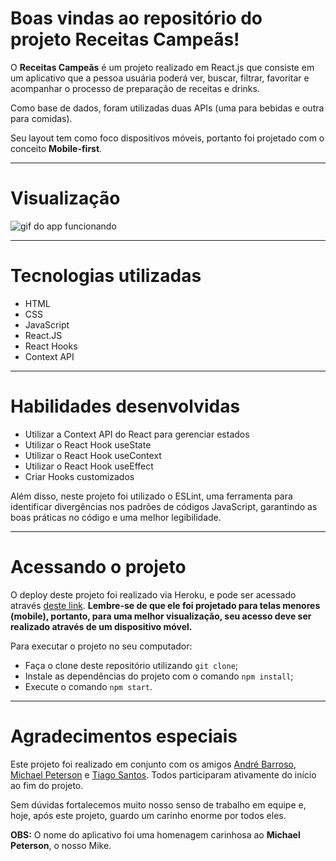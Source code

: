 # Boas vindas ao repositório do projeto Receitas Campeãs!

O **Receitas Campeãs** é um projeto realizado em React.js que consiste em um aplicativo que a pessoa usuária poderá ver, buscar, filtrar, favoritar e acompanhar o processo de preparação de receitas e drinks.

Como base de dados, foram utilizadas duas APIs (uma para bebidas e outra para comidas).

Seu layout tem como foco dispositivos móveis, portanto foi projetado com o conceito **Mobile-first**.

---

# Visualização

![gif do app funcionando](https://github.com/felipemuller20/recipes-app/blob/master/src/images/appReceitas.gif)

---

# Tecnologias utilizadas

- HTML
- CSS
- JavaScript
- React.JS
- React Hooks
- Context API

---

# Habilidades desenvolvidas

- Utilizar a Context API do React para gerenciar estados
- Utilizar o React Hook useState
- Utilizar o React Hook useContext
- Utilizar o React Hook useEffect
- Criar Hooks customizados

Além disso, neste projeto foi utilizado o ESLint, uma ferramenta para identificar divergências nos padrões de códigos JavaScript, garantindo as boas práticas no código e uma melhor legibilidade.

---

# Acessando o projeto

O deploy deste projeto foi realizado via Heroku, e pode ser acessado através [deste link](https://receitas-campeas.herokuapp.com/). **Lembre-se de que ele foi projetado para telas menores (mobile), portanto, para uma melhor visualização, seu acesso deve ser realizado através de um dispositivo móvel.**

Para executar o projeto no seu computador:

- Faça o clone deste repositório utilizando `git clone`;
- Instale as dependências do projeto com o comando `npm install`;
- Execute o comando `npm start`.

---

# Agradecimentos especiais

Este projeto foi realizado em conjunto com os amigos [André Barroso](https://www.linkedin.com/in/andrebarroso1/), [Michael Peterson](https://www.linkedin.com/in/michael-petterson/) e [Tiago Santos](https://www.linkedin.com/in/tiago-nogueira-dos-santos/). Todos participaram ativamente do início ao fim do projeto. 

Sem dúvidas fortalecemos muito nosso senso de trabalho em equipe e, hoje, após este projeto, guardo um carinho enorme por todos eles.

**OBS:** O nome do aplicativo foi uma homenagem carinhosa ao **Michael Peterson**, o nosso Mike.
